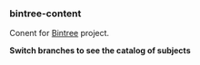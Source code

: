 ### bintree-content

Conent for [Bintree](https://www.bintree.net) project.

**Switch branches to see the catalog of subjects**
